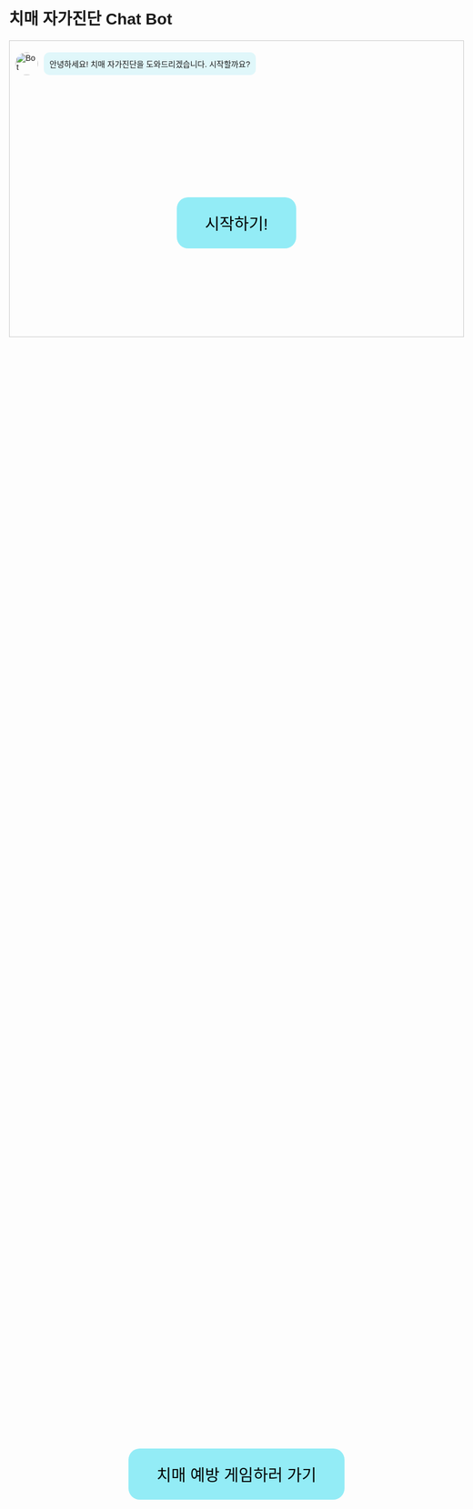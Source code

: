 <!DOCTYPE html>
<html lang="en">
<head>
    <meta charset="UTF-8">
    <meta name="viewport" content="width=device-width, initial-scale=1.0">
    <title>치매 자가진단 챗봇</title>
    <style>
        @import url('https://fonts.googleapis.com/css2?family=Nanum+Gothic:wght@700&display=swap');
        body {
            font-family: 'Nanum Gothic', sans-serif;
            margin: 20px;
            padding: 20px;
            max-width: 800px;
            margin: auto;
        }
        .chat-box {
            border: 1px solid #ccc;
            padding: 10px;
            margin-top: 20px;
            height: 500px;
            overflow-y: scroll;
            position: relative;
        }
        .chat-message {
            margin: 10px 0;
            display: flex;
            align-items: center;
        }
        .chat-message img {
            border-radius: 50%;
            width: 40px;
            height: 40px;
            margin-right: 10px;
        }
        .chat-message.user {
            justify-content: flex-end;
            text-align: right;
        }
        .chat-message.user img {
            order: 2;
            margin-right: 0;
            margin-left: 10px;
        }
        .chat-message .message-content {
            max-width: 70%;
            padding: 10px;
            border-radius: 10px;
        }
        .chat-message.bot .message-content {
            background-color: #e0f7fa;
        }
        .chat-message.user .message-content {
            background-color: #d3ecd4;
        }
        .result {
            font-weight: bold;
        }
        .centered-button {
            display: flex;
            justify-content: center;
            align-items: center;
            height: 100%;
            width: 100%;
            top: 0;
            left: 0;
        }
        .centered-button button {
            font-family: 'Nanum Gothic', sans-serif;
            padding: 25px 50px;
            font-size: 28px;
            border-radius: 20px;
            border: none;
            background-color: #93ecf6;
            color: black;
            cursor: pointer;
        }
        .centered-button button:hover {
            background-color: #acf1f9;
        }
        .response-buttons {
            text-align: right;
            margin-top: 10px;
        }
        .response-buttons button {
            font-family: 'Nanum Gothic', sans-serif;
            padding: 10px 20px;
            margin-left: 10px;
            border-radius: 10px;
            border: none;
            background-color: #d3ecd4;
            color: black;
            cursor: pointer;
        }
        .response-buttons button:hover {
            background-color: #99d6a7;
        }
        @keyframes typing {
            from { width: 0; }
            to { width: 100%; }
        }
        .typing {
            display: inline-block;
            width: 0;
            overflow: hidden;
            white-space: nowrap;
            border-right: 3px solid;
            animation: typing 2s steps(20, end) forwards, blink-caret .75s step-end infinite;
        }
        @keyframes blink-caret {
            from, to { border-color: transparent; }
            50% { border-color: black; }
        }
    </style>
</head>
<body>

<h1>치매 자가진단 Chat Bot</h1>

<div class="chat-box" id="chatBox">
    <div class="chat-message bot">
        <img src="ChatBot.jpeg" alt="Bot">
        <div class="message-content">안녕하세요! 치매 자가진단을 도와드리겠습니다. 시작할까요?</div>
    </div>
    <div class="centered-button" id="startButton">
        <button onclick="startDiagnosis()">시작하기!</button>
    </div>
</div>

<div class="centered-button" id="gameButton" style="margin-top: 20px;">
    <button onclick="window.location.href='game.html'">치매 예방 게임하러 가기</button>
</div>

<script>
    const questions = [
        "1. 전화번호나 사람 이름을 잘 기억하지 못하나요?",
        "2. 어떤 일이 언제 일어났는지 잘 기억하지 못하나요?",
        "3. 며칠 전에 들었던 이야기를 잘 잊어버리나요?",
        "4. 반복되는 일상 생활에 변화가 생겼을 때 금방 적응하기가 힘든가요?",
        "5. 본인에게 중요한 사항을 잊을 때가 있나요? (예: 배우자 생일, 결혼기념일)",
        "6. 다른 사람들에게 같은 이야기를 반복할 때가 있나요?",
        "7. 전에 가본 장소를 잘 기억하지 못하나요?",
        "8. 어떤 일을 해놓고 했는지 안했는지 몰라 다시 확인한 적이 있나요?",
        "9. 여러가지 물건을 사러 갔다가 한 두가지를 빠뜨리기도 하나요?",
        "10. 이야기 도중 방금 자기가 무슨 이야기를 하고 있었는지 잊은 적이 있나요?",
        "11. 물건 이름이 금방 생각나지 않을때가 있나요?",
        "12. 계산 능력이 떨어졌다는 생각이 드나요?",
        "13. 약속을 해놓고 잊을 때가 있나요?",
        "14. 갈수록 말수가 적어지는 경향이 있나요?",
        "15. 영상 매체에 나오는 이야기를 따라가기 힘든가요?"
    ];

    const scores = {
        "매우 그렇다": 5,
        "조금 그렇다": 4,
        "보통이다": 3,
        "조금 그렇지 않다": 2,
        "매우 그렇지 않다": 1
    };

    let currentQuestion = 0;
    let totalScore = 0;

    function startDiagnosis() {
        document.getElementById('startButton').style.display = 'none';
        displayMessage(questions[currentQuestion], 'bot');
        showResponseButtons();
    }

    function handleResponse(response) {
        displayMessage(response, 'user');
        hideResponseButtons();

        totalScore += scores[response];
        currentQuestion++;
        if (currentQuestion < questions.length) {
            setTimeout(() => {
                displayMessage(questions[currentQuestion], 'bot');
                showResponseButtons();
            }, 500);
        } else {
            displayThinking();
        }
    }

    function displayMessage(message, sender) {
        const chatBox = document.getElementById('chatBox');
        const messageElement = document.createElement('div');
        messageElement.classList.add('chat-message', sender);

        const img = document.createElement('img');
        img.src = sender === 'bot' ? 'ChatBot.jpeg' : 'User.jpg';
        img.alt = sender === 'bot' ? 'Bot' : 'User';

        const messageContent = document.createElement('div');
        messageContent.classList.add('message-content');
        messageContent.textContent = message;

        messageElement.appendChild(img);
        messageElement.appendChild(messageContent);
        chatBox.appendChild(messageElement);
        chatBox.scrollTop = chatBox.scrollHeight;
    }

    function showResponseButtons() {
        const chatBox = document.getElementById('chatBox');
        const responseButtons = document.createElement('div');
        responseButtons.classList.add('response-buttons');
        responseButtons.id = 'responseButtons';
        responseButtons.innerHTML = `
            <button onclick="handleResponse('매우 그렇다')">매우 그렇다</button>
            <button onclick="handleResponse('조금 그렇다')">조금 그렇다</button>
            <button onclick="handleResponse('보통이다')">보통이다</button>
            <button onclick="handleResponse('조금 그렇지 않다')">조금 그렇지 않다</button>
            <button onclick="handleResponse('매우 그렇지 않다')">매우 그렇지 않다</button>
        `;
        chatBox.appendChild(responseButtons);
        chatBox.scrollTop = chatBox.scrollHeight;
    }

    function hideResponseButtons() {
        const responseButtons = document.getElementById('responseButtons');
        if (responseButtons) {
            responseButtons.remove();
        }
    }

    function displayThinking() {
        const message = "흠...";
        const duration = 2000;

        displayMessage(message, 'bot');

        setTimeout(() => {
            displayResult();
        }, duration);
    }

    function displayResult() {
        let resultText = '';
        if (totalScore >= 60) {
            resultText = '치매가 의심돼요! 전문의를 만나 상담하세요!';
        } else if (totalScore >= 30) {
            resultText = '치매 초기 증상이 의심돼요! 조기 검진을 권장드려요!';
        } else {
            resultText = '치매 가능성이 낮아요! 계속 건강을 유지해주세요~';
        }
        displayMessage(resultText, 'bot');
        displayPreventionButton();
    }

    function displayPreventionButton() {
        const chatBox = document.getElementById('chatBox');
        const preventionButton = document.createElement('div');
        preventionButton.classList.add('response-buttons');
        preventionButton.innerHTML = `
            <button onclick="window.location.href='prevention.html'">치매 예방법 보러가기</button>
        `;
        chatBox.appendChild(preventionButton);
        chatBox.scrollTop = chatBox.scrollHeight;
    }
</script>
</body>
</html>
